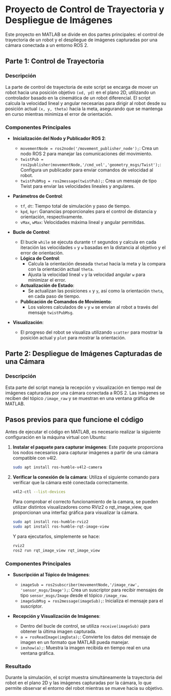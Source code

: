 # Proyecto de Control de Trayectoria y Despliegue de Imágenes

Este proyecto en MATLAB se divide en dos partes principales: el control de trayectoria de un robot y el despliegue de imágenes capturadas por una cámara conectada a un entorno ROS 2.

## Parte 1: Control de Trayectoria

### Descripción
La parte de control de trayectoria de este script se encarga de mover un robot hacia una posición objetivo `(xd, yd)` en el plano 2D, utilizando un controlador basado en la cinemática de un robot diferencial. El script calcula la velocidad lineal y angular necesarias para dirigir al robot desde su posición actual `(x, y, theta)` hacia la meta, asegurando que se mantenga en curso mientras minimiza el error de orientación.

### Componentes Principales
- **Inicialización del Nodo y Publicador ROS 2**:
    - `movementNode = ros2node('/movement_publisher_node');`: Crea un nodo ROS 2 para manejar las comunicaciones del movimiento.
    - `twistPub = ros2publisher(movementNode,'/cmd_vel','geometry_msgs/Twist');`: Configura un publicador para enviar comandos de velocidad al robot.
    - `twistPubMsg = ros2message(twistPub);`: Crea un mensaje de tipo Twist para enviar las velocidades lineales y angulares.

- **Parámetros de Control**:
    - `tf`, `dt`: Tiempo total de simulación y paso de tiempo.
    - `kpd`, `kpr`: Ganancias proporcionales para el control de distancia y orientación, respectivamente.
    - `vMax`, `wMax`: Velocidades máxima lineal y angular permitidas.

- **Bucle de Control**:
    - El bucle `while` se ejecuta durante `tf` segundos y calcula en cada iteración las velocidades `v` y `w` basadas en la distancia al objetivo y el error de orientación.
    - **Lógica de Control**:
        - Calcula la orientación deseada `thetad` hacia la meta y la compara con la orientación actual `theta`.
        - Ajusta la velocidad lineal `v` y la velocidad angular `w` para minimizar el error.
    - **Actualización de Estado**:
        - Se actualizan las posiciones `x` y `y`, así como la orientación `theta`, en cada paso de tiempo.
    - **Publicación de Comandos de Movimiento**:
        - Los valores calculados de `v` y `w` se envían al robot a través del mensaje `twistPubMsg`.

- **Visualización**:
    - El progreso del robot se visualiza utilizando `scatter` para mostrar la posición actual y `plot` para mostrar la orientación.

## Parte 2: Despliegue de Imágenes Capturadas de una Cámara

### Descripción
Esta parte del script maneja la recepción y visualización en tiempo real de imágenes capturadas por una cámara conectada a ROS 2. Las imágenes se reciben del tópico `/image_raw` y se muestran en una ventana gráfica de MATLAB.

## Pasos previos para que funcione el código

Antes de ejecutar el código en MATLAB, es necesario realizar la siguiente configuración en la máquina virtual con Ubuntu:

1. **Instalar el paquete para capturar imágenes**: Este paquete proporciona los nodos necesarios para capturar imágenes a partir de una cámara compatible con v4l2.
   ```bash
   sudo apt install ros-humble-v4l2-camera
2. **Verificar la conexión de la cámara**: Utiliza el siguiente comando para verificar que la cámara esté conectada correctamente.
   ```bash
   v4l2-ctl --list-devices
    ```
   Para comprobar el correcto funcionamiento de la camara, se pueden utilizar distintos visualizadores como RViz2 o rqt_image_view, que proporcionan una interfaz gráfica para visualizar la cámara.
   
    ```bash
    sudo apt install ros-humble-rviz2
    sudo apt install ros-humble-rqt-image-view
    ```
    Y para ejecutarlos, simplemente se hace:
   ```bash
   rviz2
   ros2 run rqt_image_view rqt_image_view
   ```
    
### Componentes Principales
- **Suscripción al Tópico de Imágenes**:
    - `imageSub = ros2subscriber(movementNode,'/image_raw', 'sensor_msgs/Image');`: Crea un suscriptor para recibir mensajes de tipo `sensor_msgs/Image` desde el tópico `/image_raw`.
    - `imageSubMsg = ros2message(imageSub);`: Inicializa el mensaje para el suscriptor.

- **Recepción y Visualización de Imágenes**:
    - Dentro del bucle de control, se utiliza `receive(imageSub)` para obtener la última imagen capturada.
    - `a = rosReadImage(imgData);`: Convierte los datos del mensaje de imagen en un formato que MATLAB pueda manejar.
    - `imshow(a);`: Muestra la imagen recibida en tiempo real en una ventana gráfica.

### Resultado
Durante la simulación, el script muestra simultáneamente la trayectoria del robot en el plano 2D y las imágenes capturadas por la cámara, lo que permite observar el entorno del robot mientras se mueve hacia su objetivo.
